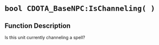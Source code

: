 # `bool CDOTA_BaseNPC:IsChanneling( )`
## Function Description
Is this unit currently channeling a spell?
